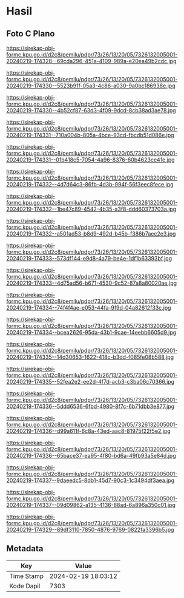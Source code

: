 # Hasil

## Foto C Plano

https://sirekap-obj-formc.kpu.go.id/d2c8/pemilu/pdpr/73/26/13/20/05/7326132005001-20240219-174328--69cda296-451a-4109-989a-e20ea49b2cdc.jpg

https://sirekap-obj-formc.kpu.go.id/d2c8/pemilu/pdpr/73/26/13/20/05/7326132005001-20240219-174330--5523b91f-05a3-4c86-a030-9a0bc186938e.jpg

https://sirekap-obj-formc.kpu.go.id/d2c8/pemilu/pdpr/73/26/13/20/05/7326132005001-20240219-174330--4b52cf87-63d3-4f09-9dcd-8cb38ad3ae78.jpg

https://sirekap-obj-formc.kpu.go.id/d2c8/pemilu/pdpr/73/26/13/20/05/7326132005001-20240219-174331--710a004b-805a-4bce-93cd-fbcdb51d086e.jpg

https://sirekap-obj-formc.kpu.go.id/d2c8/pemilu/pdpr/73/26/13/20/05/7326132005001-20240219-174331--01b418c5-7054-4a96-8376-60b4623ce41e.jpg

https://sirekap-obj-formc.kpu.go.id/d2c8/pemilu/pdpr/73/26/13/20/05/7326132005001-20240219-174332--4d7d64c3-86fb-4d3b-994f-56f3eec8fece.jpg

https://sirekap-obj-formc.kpu.go.id/d2c8/pemilu/pdpr/73/26/13/20/05/7326132005001-20240219-174332--1be47c89-4542-4b35-a3f8-ddd60373703a.jpg

https://sirekap-obj-formc.kpu.go.id/d2c8/pemilu/pdpr/73/26/13/20/05/7326132005001-20240219-174332--a501ad53-b8d9-492d-b45b-f386b7aec2e3.jpg

https://sirekap-obj-formc.kpu.go.id/d2c8/pemilu/pdpr/73/26/13/20/05/7326132005001-20240219-174333--573df144-e9d8-4a79-be4e-1df1b63393bf.jpg

https://sirekap-obj-formc.kpu.go.id/d2c8/pemilu/pdpr/73/26/13/20/05/7326132005001-20240219-174333--4d75ad56-b671-4530-9c52-87a8a80020ae.jpg

https://sirekap-obj-formc.kpu.go.id/d2c8/pemilu/pdpr/73/26/13/20/05/7326132005001-20240219-174334--74f4f4ae-e053-44fa-9f9d-04a82612f33c.jpg

https://sirekap-obj-formc.kpu.go.id/d2c8/pemilu/pdpr/73/26/13/20/05/7326132005001-20240219-174334--bcea2626-95da-43b1-9cae-14eebb6605d9.jpg

https://sirekap-obj-formc.kpu.go.id/d2c8/pemilu/pdpr/73/26/13/20/05/7326132005001-20240219-174335--14d30653-1622-418c-b3dd-f085fe08b588.jpg

https://sirekap-obj-formc.kpu.go.id/d2c8/pemilu/pdpr/73/26/13/20/05/7326132005001-20240219-174335--52fea2e2-ee2d-4f7d-acb3-c3ba06c70366.jpg

https://sirekap-obj-formc.kpu.go.id/d2c8/pemilu/pdpr/73/26/13/20/05/7326132005001-20240219-174336--5ddd6536-6fbd-4980-8f7c-6b71dbb3e877.jpg

https://sirekap-obj-formc.kpu.go.id/d2c8/pemilu/pdpr/73/26/13/20/05/7326132005001-20240219-174336--d99a611f-6c8a-43ed-aac8-81975f22f5e2.jpg

https://sirekap-obj-formc.kpu.go.id/d2c8/pemilu/pdpr/73/26/13/20/05/7326132005001-20240219-174336--65bace37-ea95-4f80-bd6a-49fb93a5e84d.jpg

https://sirekap-obj-formc.kpu.go.id/d2c8/pemilu/pdpr/73/26/13/20/05/7326132005001-20240219-174337--9daeedc5-8db1-45d7-90c3-1c3494df3aea.jpg

https://sirekap-obj-formc.kpu.go.id/d2c8/pemilu/pdpr/73/26/13/20/05/7326132005001-20240219-174337--09d09862-a135-4136-88ad-6a896a350c01.jpg

https://sirekap-obj-formc.kpu.go.id/d2c8/pemilu/pdpr/73/26/13/20/05/7326132005001-20240219-174329--89df3110-7850-4876-9769-0822fa3396b5.jpg


## Metadata

| Key        | Value               |
| ---------- | ------------------- |
| Time Stamp | 2024-02-19 18:03:12 |
| Kode Dapil | 7303                |



